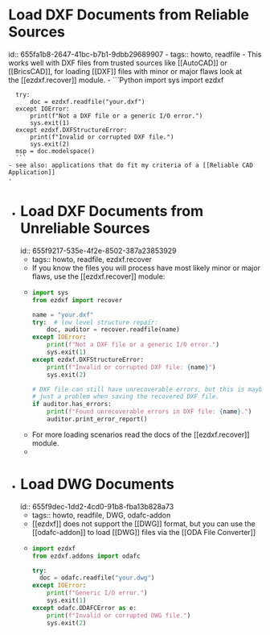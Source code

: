 # Load DXF Documents from Reliable Sources
id:: 655fa1b8-2647-41bc-b7b1-9dbb29689907
	- tags:: howto, readfile
	- This works well with DXF files from trusted sources like [[AutoCAD]] or [[BricsCAD]], for loading [[DXF]] files with minor or major flaws look at the [[ezdxf.recover]] module.
	- ```Python
	  import sys
	  import ezdxf
	  
	  try:
	      doc = ezdxf.readfile("your.dxf")
	  except IOError:
	      print(f"Not a DXF file or a generic I/O error.")
	      sys.exit(1)
	  except ezdxf.DXFStructureError:
	      print(f"Invalid or corrupted DXF file.")
	      sys.exit(2)
	  msp = doc.modelspace()
	  ```
	- see also: applications that do fit my criteria of a [[Reliable CAD Application]]
	-
- # Load DXF Documents from Unreliable Sources
  id:: 655f9217-535e-4f2e-8502-387a23853929
	- tags:: howto, readfile, ezdxf.recover
	- If you know the files you will process have most likely minor or major flaws, use the [[ezdxf.recover]] module:
	- ```Python
	  import sys
	  from ezdxf import recover
	  
	  name = "your.dxf"
	  try:  # low level structure repair:
	      doc, auditor = recover.readfile(name)
	  except IOError:
	      print(f"Not a DXF file or a generic I/O error.")
	      sys.exit(1)
	  except ezdxf.DXFStructureError:
	      print(f"Invalid or corrupted DXF file: {name}")
	      sys.exit(2)
	  
	  # DXF file can still have unrecoverable errors, but this is maybe
	  # just a problem when saving the recovered DXF file.
	  if auditor.has_errors:
	      print(f"Found unrecoverable errors in DXF file: {name}.")
	      auditor.print_error_report()
	  ```
	- For more loading scenarios read the docs of the [[ezdxf.recover]] module.
	-
- # Load DWG Documents
  id:: 655f9dec-1dd2-4cd0-91b8-fba13b828a73
	- tags:: howto, readfile, DWG, odafc-addon
	- [[ezdxf]] does not support the [[DWG]] format, but you can use the [[odafc-addon]] to load [[DWG]] files via the [[ODA File Converter]]
	- ```Python
	  import ezdxf
	  from ezdxf.addons import odafc
	  
	  try:
	  	doc = odafc.readfile("your.dwg")
	  except IOError:
	      print(f"Generic I/O error.")
	      sys.exit(1)
	  except odafc.ODAFCError as e:
	      print(f"Invalid or corrupted DWG file.")
	      sys.exit(2)
	  
	  ```